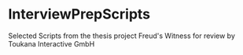 # InterviewPrepScripts
Selected Scripts from the thesis project Freud's Witness for review by Toukana Interactive GmbH
